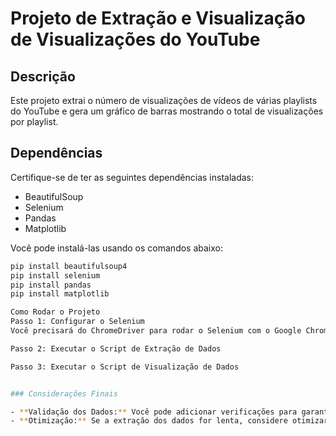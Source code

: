 # Projeto de Extração e Visualização de Visualizações do YouTube

## Descrição

Este projeto extrai o número de visualizações de vídeos de várias playlists do YouTube e gera um gráfico de barras mostrando o total de visualizações por playlist.

## Dependências

Certifique-se de ter as seguintes dependências instaladas:

- BeautifulSoup
- Selenium
- Pandas
- Matplotlib

Você pode instalá-las usando os comandos abaixo:

```bash
pip install beautifulsoup4
pip install selenium
pip install pandas
pip install matplotlib

Como Rodar o Projeto
Passo 1: Configurar o Selenium
Você precisará do ChromeDriver para rodar o Selenium com o Google Chrome. Baixe o ChromeDriver compatível com a versão do seu Chrome (ou com o browser que você usa) e coloque-o no seu PATH.

Passo 2: Executar o Script de Extração de Dados

Passo 3: Executar o Script de Visualização de Dados


### Considerações Finais

- **Validação dos Dados:** Você pode adicionar verificações para garantir que os dados foram extraídos corretamente, como verificar se há duplicatas ou entradas vazias.
- **Otimização:** Se a extração dos dados for lenta, considere otimizar a espera dos elementos ou aumentar o tempo de espera no `WebDriverWait`.
